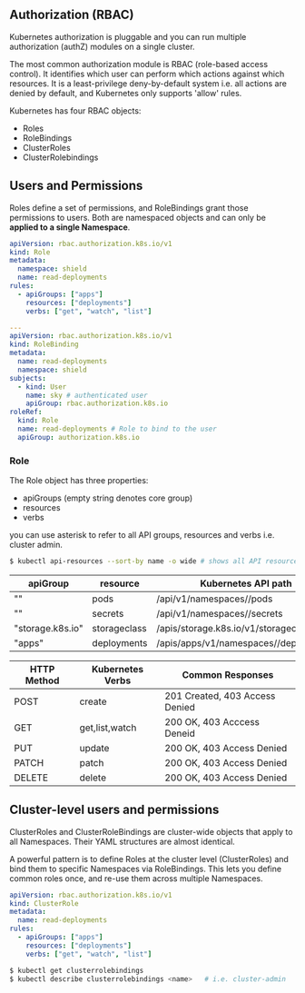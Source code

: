 ## Authorization (RBAC)

Kubernetes authorization is pluggable and you can run multiple authorization (authZ) modules on a single cluster.

The most common authorization module is RBAC (role-based access control). It identifies which user can perform which actions against which resources. It is a least-privilege deny-by-default system i.e. all actions are denied by default, and Kubernetes only supports 'allow' rules.

Kubernetes has four RBAC objects:

- Roles
- RoleBindings
- ClusterRoles
- ClusterRolebindings

## Users and Permissions

Roles define a set of permissions, and RoleBindings grant those permissions to users. Both are namespaced objects and can only be **applied to a single Namespace**.

```yaml
apiVersion: rbac.authorization.k8s.io/v1
kind: Role
metadata:
  namespace: shield
  name: read-deployments
rules:
  - apiGroups: ["apps"]
    resources: ["deployments"]
    verbs: ["get", "watch", "list"]

---
apiVersion: rbac.authorization.k8s.io/v1
kind: RoleBinding
metadata:
  name: read-deployments
  namespace: shield
subjects:
  - kind: User
    name: sky # authenticated user
    apiGroup: rbac.authorization.k8s.io
roleRef:
  kind: Role
  name: read-deployments # Role to bind to the user
  apiGroup: authorization.k8s.io
```

### Role

The Role object has three properties:

- apiGroups (empty string denotes core group)
- resources
- verbs

you can use asterisk to refer to all API groups, resources and verbs i.e. cluster admin.

```bash
$ kubectl api-resources --sort-by name -o wide # shows all API resources
```

| apiGroup         | resource     | Kubernetes API path                              |
| ---------------- | ------------ | ------------------------------------------------ |
| ""               | pods         | /api/v1/namespaces/<namespace>/pods              |
| ""               | secrets      | /api/v1/namespaces/<namespace>/secrets           |
| "storage.k8s.io" | storageclass | /apis/storage.k8s.io/v1/storageclasses           |
| "apps"           | deployments  | /apis/apps/v1/namespaces/<namespace>/deployments |

| HTTP Method | Kubernetes Verbs | Common Responses               |
| ----------- | ---------------- | ------------------------------ |
| POST        | create           | 201 Created, 403 Access Denied |
| GET         | get,list,watch   | 200 OK, 403 Acccess Deneid     |
| PUT         | update           | 200 OK, 403 Access Denied      |
| PATCH       | patch            | 200 OK, 403 Access Denied      |
| DELETE      | delete           | 200 OK, 403 Access Denied      |

## Cluster-level users and permissions

ClusterRoles and ClusterRoleBindings are cluster-wide objects that apply to all Namespaces. Their YAML structures are almost identical.

A powerful pattern is to define Roles at the cluster level (ClusterRoles) and bind them to specific Namespaces via RoleBindings. This lets you define common roles once, and re-use them across multiple Namespaces.

```yaml
apiVersion: rbac.authorization.k8s.io/v1
kind: ClusterRole
metadata:
  name: read-deployments
rules:
  - apiGroups: ["apps"]
    resources: ["deployments"]
    verbs: ["get", "watch", "list"]
```

```bash
$ kubectl get clusterrolebindings
$ kubectl describe clusterrolebindings <name>   # i.e. cluster-admin
```
